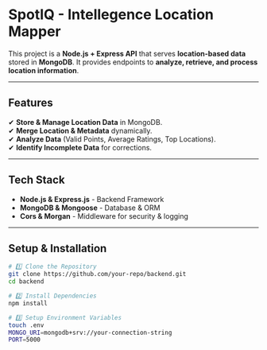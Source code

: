 #  SpotIQ - Intellegence Location Mapper

This project is a **Node.js + Express API** that serves **location-based data** stored in **MongoDB**. It provides endpoints to **analyze, retrieve, and process location information**.

---

##  Features
✔ **Store & Manage Location Data** in MongoDB.  
✔ **Merge Location & Metadata** dynamically.  
✔ **Analyze Data** (Valid Points, Average Ratings, Top Locations).  
✔ **Identify Incomplete Data** for corrections.  

---

##  Tech Stack
- **Node.js & Express.js** - Backend Framework  
- **MongoDB & Mongoose** - Database & ORM  
- **Cors & Morgan** - Middleware for security & logging  

---

##  Setup & Installation
```bash
# 1️⃣ Clone the Repository
git clone https://github.com/your-repo/backend.git
cd backend

# 2️⃣ Install Dependencies
npm install

# 3️⃣ Setup Environment Variables
touch .env
MONGO_URI=mongodb+srv://your-connection-string
PORT=5000

